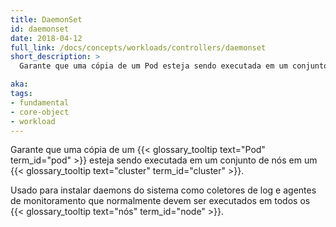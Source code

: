 ```yaml
---
title: DaemonSet
id: daemonset
date: 2018-04-12
full_link: /docs/concepts/workloads/controllers/daemonset
short_description: >
  Garante que uma cópia de um Pod esteja sendo executada em um conjunto de nós em um cluster.

aka: 
tags:
- fundamental
- core-object
- workload
---
```

 Garante que uma cópia de um {{< glossary_tooltip text="Pod" term_id="pod" >}} esteja sendo executada em um conjunto de nós em um {{< glossary_tooltip text="cluster" term_id="cluster" >}}.
<!--more--> 

Usado para instalar daemons do sistema como coletores de log e agentes de monitoramento que normalmente devem ser executados em todos os {{< glossary_tooltip text="nós" term_id="node" >}}.